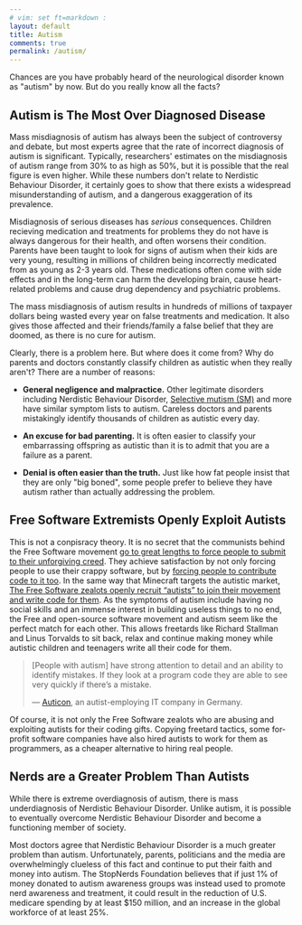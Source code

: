 ```yaml
---
# vim: set ft=markdown :
layout: default
title: Autism
comments: true
permalink: /autism/
---
```


Chances are you have probably heard of the neurological disorder known as "autism" by now. But do you really know all the facts?

## Autism is The Most Over Diagnosed Disease

Mass misdiagnosis of autism has always been the subject of controversy and debate, but most experts agree that the rate of incorrect diagnosis of autism is significant. Typically, researchers' estimates on the misdiagnosis of autism range from 30% to as high as 50%, but it is possible that the real figure is even higher. While these numbers don't relate to Nerdistic Behaviour Disorder, it certainly goes to show that there exists a widespread misunderstanding of autism, and a dangerous exaggeration of its prevalence.

Misdiagnosis of serious diseases has _serious_ consequences. Children recieving medication and treatments for problems they do not have is always dangerous for their health, and often worsens their condition. Parents have been taught to look for signs of autism when their kids are very young, resulting in millions of children being incorrectly medicated from as young as 2-3 years old. These medications often come with side effects and in the long-term can harm the developing brain, cause heart-related problems and cause drug dependency and psychiatric problems.

The mass misdiagnosis of autism results in hundreds of millions of taxpayer dollars being wasted every year on false treatments and medication. It also gives those affected and their friends/family a false belief that they are doomed, as there is no cure for autism.

Clearly, there is a problem here. But where does it come from? Why do parents and doctors constantly classify children as autistic when they really aren't? There are a number of reasons:

*   **General negligence and malpractice.** Other legitimate disorders including Nerdistic Behaviour Disorder, [Selective mutism (SM)](http://en.wikipedia.org/wiki/Selective_mutism) and more have similar symptom lists to autism. Careless doctors and parents mistakingly identify thousands of children as autistic every day.

*   **An excuse for bad parenting.** It is often easier to classify your embarrassing offspring as autistic than it is to admit that you are a failure as a parent.

*   **Denial is often easier than the truth.** Just like how fat people insist that they are only "big boned", some people prefer to believe they have autism rather than actually addressing the problem.

## Free Software Extremists Openly Exploit Autists

This is not a conpisracy theory. It is no secret that the communists behind the Free Software movement [go to great lengths to force people to submit to their unforgiving creed](http://stopnerds.org/gnu-and-stalinism/). They achieve satisfaction by not only forcing people to use their crappy software, but by [forcing people to contribute code to it too](http://emergelinux.tumblr.com/post/23289553550/the-problem-with-the-gpl). In the same way that Minecraft targets the autistic market, [The Free Software zealots openly recruit “autists” to join their movement and write code for them](http://www.codinghorror.com/blog/2006/01/software-developers-and-aspergers-syndrome.html). As the symptoms of autism include having no social skills and an immense interest in building useless things to no end, the Free and open-source software movement and autism seem like the perfect match for each other. This allows freetards like Richard Stallman and Linus Torvalds to sit back, relax and continue making money while autistic children and teenagers write all their code for them.

> [People with autism] have strong attention to detail and an ability to identify mistakes. If they look at a program code they are able to see very quickly if there’s a mistake.
> 
> — [Auticon](http://www.ft.com/intl/cms/s/0/2511f43a-c22b-11e2-8992-00144feab7de.html), an autist-employing IT company in Germany.

Of course, it is not only the Free Software zealots who are abusing and exploiting autists for their coding gifts. Copying freetard tactics, some for-profit software companies have also hired autists to work for them as programmers, as a cheaper alternative to hiring real people.

## Nerds are a Greater Problem Than Autists

While there is extreme overdiagnosis of autism, there is mass underdiagnosis of Nerdistic Behaviour Disorder. Unlike autism, it is possible to eventually overcome Nerdistic Behaviour Disorder and become a functioning member of society.

Most doctors agree that Nerdistic Behaviour Disorder is a much greater problem than autism. Unfortunately, parents, politicians and the media are overwhelmingly clueless of this fact and continue to put their faith and money into autism. The StopNerds Foundation believes that if just 1% of money donated to autism awareness groups was instead used to promote nerd awareness and treatment, it could result in the reduction of U.S. medicare spending by at least $150 million, and an increase in the global workforce of at least 25%.
